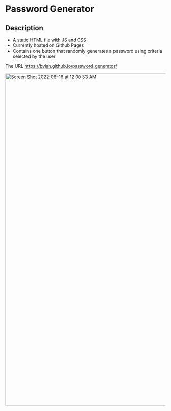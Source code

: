 # Password Generator

## Description
- A static HTML file with JS and CSS
- Currently hosted on Github Pages
- Contains one button that randomly generates a password using criteria selected by the user

The URL <a href="https://bvlah.github.io/password_generator/" target="_blank">https://bvlah.github.io/password_generator/</a>

<img width="1042" alt="Screen Shot 2022-06-16 at 12 00 33 AM" src="https://user-images.githubusercontent.com/78816141/173988691-9849fe14-3934-4aeb-a1ee-bf42e16a845a.png">
